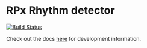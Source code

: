 # RPx Rhythm detector
[![Build Status](https://travis-ci.com/benjaminwsebastian/RPx.svg?branch=master)](https://travis-ci.com/benjaminwsebastian/RPx)

Check out the docs [here](https://benjaminwsebastian.github.io/RPx/) for development information.
